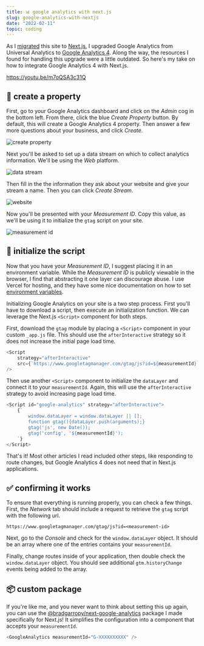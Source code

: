 ```yaml
---
title: 📊 google analytics with next.js
slug: google-analytics-with-nextjs
date: "2022-02-11"
topic: coding
---
```


As I [migrated][migrating-to-nextjs] this site to [Next.js][nextjs], I upgraded Google Analytics from Universal Analytics to [Google Analytics 4][ga4]. Along the way, the resources I found for handling this upgrade were a little outdated. So here's my take on how to integrate Google Analytics 4 with Next.js.

https://youtu.be/m7oQSA3c31Q

## 🏡 create a property

First, go to your Google Analytics dashboard and click on the _Admin_ cog in the bottom left. From there, click the blue _Create Property_ button. By default, this will create a Google Analytics 4 property. Then answer a few more questions about your business, and click _Create_.

![create property][ga-create-property]

Next you'll be asked to set up a data stream on which to collect analytics information. We'll be using the _Web_ platform.

![data stream][ga-data-stream]

Then fill in the the information they ask about your website and give your stream a name. Then you can click _Create Stream_.

![website][ga-website]

Now you'll be presented with your _Measurement ID_. Copy this value, as we'll be using it to initialize the `gtag` script on your site.

![measurement id][ga-measurement-id]

## 📜 initialize the script

Now that you have your _Measurement ID_, I suggest placing it in an environment variable. While the _Measurement ID_ is publicly viewable in the browser, I find that abstracting it one layer can discourage abuse. I use Vercel for hosting, and they have some nice documentation on how to set [environment variables][vercel-env].

Initializing Google Analytics on your site is a two step process. First you'll have to download a script, then execute an initialization function. We can leverage the Next.js `<Script>` component for both steps.

First, download the `gtag` module by placing a `<Script>` component in your custom `_app.js` file. This should use the `afterInteractive` strategy so it does not increase the initial page load time.

```typescript
<Script
    strategy="afterInteractive"
    src={`https://www.googletagmanager.com/gtag/js?id=${measurementId}`}
/>
```

Then use another `<Script>` component to initialize the `dataLayer` and connect it to your `measurementId`. Again, this will use the `afterInteractive` strategy to avoid increasing page load time.

```typescript
<Script id="google-analytics" strategy="afterInteractive">
    {`
        window.dataLayer = window.dataLayer || [];
        function gtag(){dataLayer.push(arguments);}
        gtag('js', new Date());
        gtag('config', '${measurementId}');
    `}
</Script>
```

That's it! Most other articles I read included other steps, like responding to route changes, but Google Analytics 4 does not need that in Next.js applications.

## ✅ confirming it works

To ensure that everything is running properly, you can check a few things. First, the _Network_ tab should include a request to retrieve the `gtag` script with the following url.

```
https://www.googletagmanager.com/gtag/js?id=<measurement-id>
```

Next, go to the _Console_ and check for the `window.dataLayer` object. It should be an array where one of the entries contains your `measurementId`.

Finally, change routes inside of your application, then double check the `window.dataLayer` object. You should see additional `gtm.historyChange` events being added to the array.

## 📦 custom package

If you're like me, and you never want to think about setting this up again, you can use the [@bradgarropy/next-google-analytics][next-google-analytics] package I made specifically for Next.js! It simplifies the configuration into a component that accepts your `measurementId`.

```typescript
<GoogleAnalytics measurementId="G-XXXXXXXXXX" />
```

[next-google-analytics]: https://github.com/bradgarropy/next-google-analytics
[google-analytics]: https://analytics.google.com
[next]: https://nextjs.org
[ga-create-property]: /images/posts/ga-create-property.png
[ga-data-stream]: /images/posts/ga-data-stream.png
[ga-website]: /images/posts/ga-website.png
[ga-measurement-id]: /images/posts/ga-measurement-id.png
[migrating-to-nextjs]: https://bradgarropy.com/blog/migrating-to-nextjs
[ga4]: https://developers.google.com/analytics/devguides/collection/ga4
[nextjs]: https://nextjs.org
[vercel-env]: https://vercel.com/docs/concepts/projects/environment-variables
